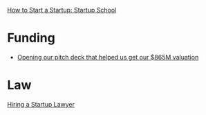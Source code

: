 [How to Start a Startup: Startup School](startupclass.samaltman.com)

# Funding
* [Opening our pitch deck that helped us get our $865M valuation](https://mixpanel.com/blog/2014/12/18/open-sourcing-our-pitch-deck-that-helped-us-get-our-865m-valuation)


# Law
[Hiring a Startup Lawyer](adlervermillion.com/tech-law-link-list-hiring-lawyers/)
